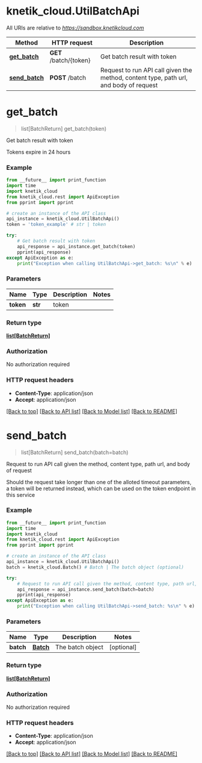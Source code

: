# knetik_cloud.UtilBatchApi

All URIs are relative to *https://sandbox.knetikcloud.com*

Method | HTTP request | Description
------------- | ------------- | -------------
[**get_batch**](UtilBatchApi.md#get_batch) | **GET** /batch/{token} | Get batch result with token
[**send_batch**](UtilBatchApi.md#send_batch) | **POST** /batch | Request to run API call given the method, content type, path url, and body of request


# **get_batch**
> list[BatchReturn] get_batch(token)

Get batch result with token

Tokens expire in 24 hours

### Example 
```python
from __future__ import print_function
import time
import knetik_cloud
from knetik_cloud.rest import ApiException
from pprint import pprint

# create an instance of the API class
api_instance = knetik_cloud.UtilBatchApi()
token = 'token_example' # str | token

try: 
    # Get batch result with token
    api_response = api_instance.get_batch(token)
    pprint(api_response)
except ApiException as e:
    print("Exception when calling UtilBatchApi->get_batch: %s\n" % e)
```

### Parameters

Name | Type | Description  | Notes
------------- | ------------- | ------------- | -------------
 **token** | **str**| token | 

### Return type

[**list[BatchReturn]**](BatchReturn.md)

### Authorization

No authorization required

### HTTP request headers

 - **Content-Type**: application/json
 - **Accept**: application/json

[[Back to top]](#) [[Back to API list]](../README.md#documentation-for-api-endpoints) [[Back to Model list]](../README.md#documentation-for-models) [[Back to README]](../README.md)

# **send_batch**
> list[BatchReturn] send_batch(batch=batch)

Request to run API call given the method, content type, path url, and body of request

Should the request take longer than one of the alloted timeout parameters, a token will be returned instead, which can be used on the token endpoint in this service

### Example 
```python
from __future__ import print_function
import time
import knetik_cloud
from knetik_cloud.rest import ApiException
from pprint import pprint

# create an instance of the API class
api_instance = knetik_cloud.UtilBatchApi()
batch = knetik_cloud.Batch() # Batch | The batch object (optional)

try: 
    # Request to run API call given the method, content type, path url, and body of request
    api_response = api_instance.send_batch(batch=batch)
    pprint(api_response)
except ApiException as e:
    print("Exception when calling UtilBatchApi->send_batch: %s\n" % e)
```

### Parameters

Name | Type | Description  | Notes
------------- | ------------- | ------------- | -------------
 **batch** | [**Batch**](Batch.md)| The batch object | [optional] 

### Return type

[**list[BatchReturn]**](BatchReturn.md)

### Authorization

No authorization required

### HTTP request headers

 - **Content-Type**: application/json
 - **Accept**: application/json

[[Back to top]](#) [[Back to API list]](../README.md#documentation-for-api-endpoints) [[Back to Model list]](../README.md#documentation-for-models) [[Back to README]](../README.md)

